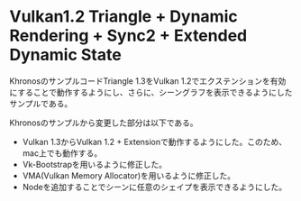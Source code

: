 # Vulkan1.2 Triangle + Dynamic Rendering + Sync2 + Extended Dynamic State

KhronosのサンプルコードTriangle 1.3をVulkan 1.2でエクステンションを有効にすることで動作するようにし、さらに、シーングラフを表示できるようにしたサンプルである。

Khronosのサンプルから変更した部分は以下である。

* Vulkan 1.3からVulkan 1.2 + Extensionで動作するようにした。このため、mac上でも動作する。
* Vk-Bootstrapを用いるように修正した。
* VMA(Vulkan Memory Allocator)を用いるように修正した。
* Nodeを追加することでシーンに任意のシェイプを表示できるようにした。

